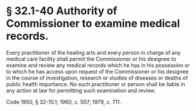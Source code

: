 # § 32.1-40 Authority of Commissioner to examine medical records.

<p>Every practitioner of the healing arts and every person in charge of any medical care facility shall permit the Commissioner or his designee to examine and review any medical records which he has in his possession or to which he has access upon request of the Commissioner or his designee in the course of investigation, research or studies of diseases or deaths of public health importance. No such practitioner or person shall be liable in any action at law for permitting such examination and review.</p><p>Code 1950, § 32-10.1; 1960, c. 507; 1979, c. 711.</p>